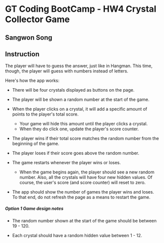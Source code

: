 <h1>GT Coding BootCamp - HW4 Crystal Collector Game</h1>
<h2>Sangwon Song</h2>
<h2>Instruction</h2>
<p>The player will have to guess the answer, just like in Hangman. This time, though, the player will guess with numbers instead of letters. <br>

Here's how the app works:

   * There will be four crystals displayed as buttons on the page.

   * The player will be shown a random number at the start of the game.

   * When the player clicks on a crystal, it will add a specific amount of points to the player's total score. 

     * Your game will hide this amount until the player clicks a crystal.
     * When they do click one, update the player's score counter.

   * The player wins if their total score matches the random number from the beginning of the game.

   * The player loses if their score goes above the random number.

   * The game restarts whenever the player wins or loses.

     * When the game begins again, the player should see a new random number. Also, all the crystals will have four new hidden values. Of course, the user's score (and score counter) will reset to zero.

   * The app should show the number of games the player wins and loses. To that end, do not refresh the page as a means to restart the game. <br>

##### Option 1 Game design notes

* The random number shown at the start of the game should be between 19 - 120.

* Each crystal should have a random hidden value between 1 - 12.</p>

